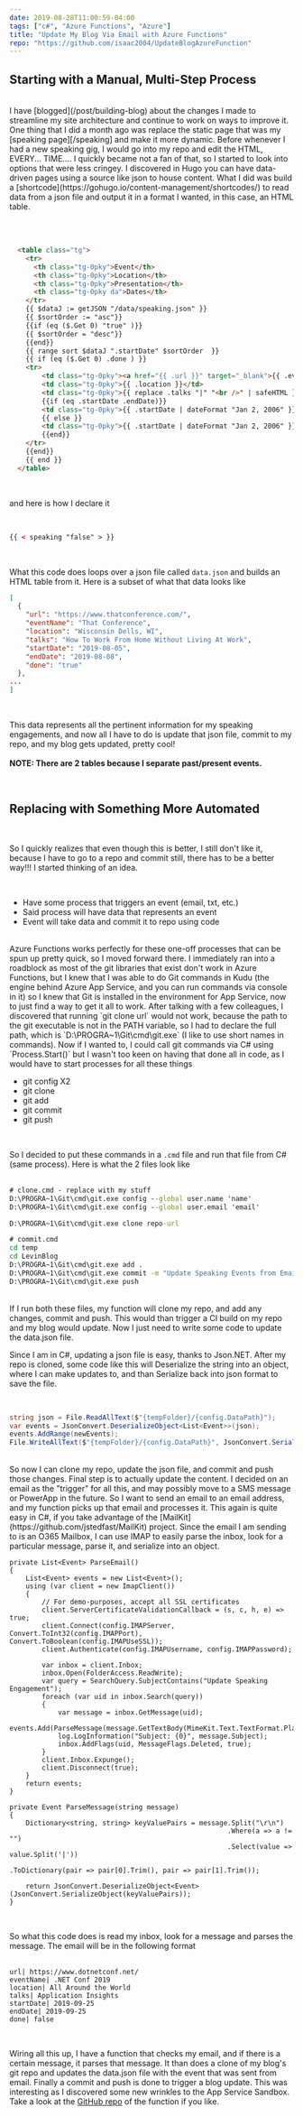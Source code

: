 ```yaml
---
date: 2019-08-28T11:00:59-04:00
tags: ["c#", "Azure Functions", "Azure"]
title: "Update My Blog Via Email with Azure Functions"
repo: "https://github.com/isaac2004/UpdateBlogAzureFunction"
---
```


## Starting with a Manual, Multi-Step Process

<br />
I have [blogged](/post/building-blog) about the changes I made to streamline my site architecture and continue to work on ways to improve it. One thing that I did a month ago was replace the static page that was my [speaking page][/speaking] and make it more dynamic. Before whenever I had a new speaking gig, I would go into my repo and edit the HTML, EVERY... TIME.... I quickly became not a fan of that, so I started to look into options that were less cringey. I discovered in Hugo you can have data-driven pages using a source like json to house content. What I did was build a [shortcode](https://gohugo.io/content-management/shortcodes/) to read data from a json file and output it in a format I wanted, in this case, an HTML table.

<br /><br />

```html
  <table class="tg">
    <tr>
      <th class="tg-0pky">Event</th>
      <th class="tg-0pky">Location</th>
      <th class="tg-0pky">Presentation</th>
      <th class="tg-0pky da">Dates</th>
    </tr>
    {{ $dataJ := getJSON "/data/speaking.json" }}
    {{ $sortOrder := "asc"}}
    {{if (eq ($.Get 0) "true" )}}
    {{ $sortOrder = "desc"}}
    {{end}}
    {{ range sort $dataJ ".startDate" $sortOrder  }}
    {{ if (eq ($.Get 0) .done ) }}
    <tr>
        <td class="tg-0pky"><a href="{{ .url }}" target="_blank">{{ .eventName }}</a></td>
        <td class="tg-0pky">{{ .location }}</td>
        <td class="tg-0pky">{{ replace .talks "|" "<br />" | safeHTML }}</td>
        {{if (eq .startDate .endDate)}}
        <td class="tg-0pky">{{ .startDate | dateFormat "Jan 2, 2006" }}</td>
        {{ else }}
        <td class="tg-0pky">{{ .startDate | dateFormat "Jan 2, 2006" }} - {{ .endDate | dateFormat "Jan 2, 2006" }}</td>
        {{end}}
    </tr>
    {{end}}
    {{ end }}
  </table>
```

<br />

and here is how I declare it

<br />

```html
{{ < speaking "false" > }}
```

<br />

What this code does loops over a json file called `data.json` and builds an HTML table from it. Here is a subset of what that data looks like

```json
[
  {
    "url": "https://www.thatconference.com/",
    "eventName": "That Conference",
    "location": "Wisconsin Dells, WI",
    "talks": "How To Work From Home Without Living At Work",
    "startDate": "2019-08-05",
    "endDate": "2019-08-08",
    "done": "true"
  },
...
]
```

<br />

This data represents all the pertinent information for my speaking engagements, and now all I have to do is update that json file, commit to my repo, and my blog gets updated, pretty cool!
<br /><br />
<strong>NOTE: There are 2 tables because I separate past/present events.</strong>

<br />

## Replacing with Something More Automated

<br />

So I quickly realizes that even though this is better, I still don't like it, because I have to go to a repo and commit still, there has to be a better way!!! I started thinking of an idea.

<br />

- Have some process that triggers an event (email, txt, etc.)
- Said process will have data that represents an event
- Event will take data and commit it to repo using code

<br />
Azure Functions works perfectly for these one-off processes that can be spun up pretty quick, so I moved forward there. I immediately ran into a roadblock as most of the git libraries that exist don't work in Azure Functions, but I knew that I was able to do Git commands in Kudu (the engine behind Azure App Service, and you can run commands via console in it) so I knew that Git is installed in the environment for App Service, now to just find a way to get it all to work. After talking with a few colleagues, I discovered that running `git clone url` would not work, because the path to the git executable is not in the PATH variable, so I had to declare the full path, which is `D:\PROGRA~1\Git\cmd\git.exe` (I like to use short names in commands). Now if I wanted to, I could call git commands via C# using `Process.Start()` but I wasn't too keen on having that done all in code, as I would have to start processes for all these things

<br />

- git config X2
- git clone
- git add
- git commit
- git push

<br />

So I decided to put these commands in a `.cmd` file and run that file from C# (same process). Here is what the 2 files look like
<br /><br />

```cmd
# clone.cmd - replace with my stuff
D:\PROGRA~1\Git\cmd\git.exe config --global user.name 'name'
D:\PROGRA~1\Git\cmd\git.exe config --global user.email 'email'

D:\PROGRA~1\Git\cmd\git.exe clone repo-url

# commit.cmd
cd temp
cd LevinBlog
D:\PROGRA~1\Git\cmd\git.exe add .
D:\PROGRA~1\Git\cmd\git.exe commit -m "Update Speaking Events from Email"
D:\PROGRA~1\Git\cmd\git.exe push
```

<br />
If I run both these files, my function will clone my repo, and add any changes, commit and push. This would than trigger a CI build on my repo and my blog would update. Now I just need to write some code to update the data.json file.

<br />

Since I am in C#, updating a json file is easy, thanks to Json.NET. After my repo is cloned, some code like this will Deserialize the string into an object, where I can make updates to, and than Serialize back into json format to save the file.

<br />

```csharp
string json = File.ReadAllText($"{tempFolder}/{config.DataPath}");
var events = JsonConvert.DeserializeObject<List<Event>>(json);
events.AddRange(newEvents);
File.WriteAllText($"{tempFolder}/{config.DataPath}", JsonConvert.SerializeObject(events, Formatting.Indented));
```

<br />
So now I can clone my repo, update the json file, and commit and push those changes. Final step is to actually update the content. I decided on an email as the "trigger" for all this, and may possibly move to a SMS message or PowerApp in the future. So I want to send an email to an email address, and my function picks up that email and processes it. This again is quite easy in C#, if you take advantage of the [MailKit](https://github.com/jstedfast/MailKit) project. Since the email I am sending to is an O365 Mailbox, I can use IMAP to easily parse the inbox, look for a particular message, parse it, and serialize into an object.

<br />

```cshrarp
private List<Event> ParseEmail()
{
    List<Event> events = new List<Event>();
    using (var client = new ImapClient())
    {
        // For demo-purposes, accept all SSL certificates
        client.ServerCertificateValidationCallback = (s, c, h, e) => true;
        client.Connect(config.IMAPServer, Convert.ToInt32(config.IMAPPort), Convert.ToBoolean(config.IMAPUseSSL));
        client.Authenticate(config.IMAPUsername, config.IMAPPassword);

        var inbox = client.Inbox;
        inbox.Open(FolderAccess.ReadWrite);
        var query = SearchQuery.SubjectContains("Update Speaking Engagement");
        foreach (var uid in inbox.Search(query))
        {
            var message = inbox.GetMessage(uid);
            events.Add(ParseMessage(message.GetTextBody(MimeKit.Text.TextFormat.Plain)));
            log.LogInformation("Subject: {0}", message.Subject);
            inbox.AddFlags(uid, MessageFlags.Deleted, true);
        }
        client.Inbox.Expunge();
        client.Disconnect(true);
    }
    return events;
}

private Event ParseMessage(string message)
{
    Dictionary<string, string> keyValuePairs = message.Split("\r\n")
                                                      .Where(a => a != "")
                                                      .Select(value => value.Split('|'))
                                                      .ToDictionary(pair => pair[0].Trim(), pair => pair[1].Trim());

    return JsonConvert.DeserializeObject<Event>(JsonConvert.SerializeObject(keyValuePairs));
}
```

<br />

So what this code does is read my inbox, look for a message and parses the message. The email will be in the following format
<br />
<br />
````
url| https://www.dotnetconf.net/
eventName| .NET Conf 2019
location| All Around the World
talks| Application Insights
startDate| 2019-09-25
endDate| 2019-09-25
done| false
````

<br />

Wiring all this up, I have a function that checks my email, and if there is a certain message, it parses that message. It than does a clone of my blog's git repo and updates the data.json file with the event that was sent from email. Finally a commit and push is done to trigger a blog update. This was interesting as I discovered some new wrinkles to the App Service Sandbox. Take a look at the [GitHub repo](https://github.com/isaac2004/UpdateBlogAzureFunction) of the function if you like.
